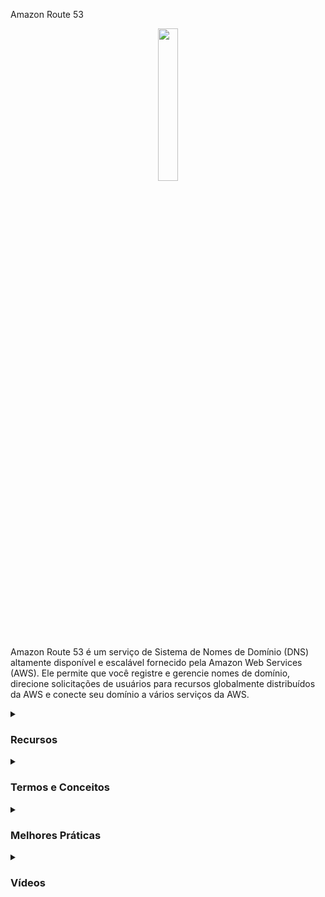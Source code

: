 Amazon Route 53
<div align="center">
  <img src="https://static-00.iconduck.com/assets.00/aws-route53-icon-423x512-3ohbrj3h.png" width="25%">
</div>

Amazon Route 53 é um serviço de Sistema de Nomes de Domínio (DNS) altamente disponível e escalável fornecido pela Amazon Web Services (AWS). Ele permite que você registre e gerencie nomes de domínio, direcione solicitações de usuários para recursos globalmente distribuídos da AWS e conecte seu domínio a vários serviços da AWS.
<details><summary> <h3>Recursos</h3></summary>
<ul>
    <li><b>Escalar:</b> Route 53 foi projetado para escalar com suas aplicações e pode lidar com volumes elevados de consultas necessárias para direcionar solicitações de usuários para seus recursos.</li>
    <li><b>Alta Disponibilidade:</b> Com vários servidores DNS distribuídos geograficamente, o Route 53 garante alta disponibilidade e confiabilidade para seus nomes de domínio.</li>
    <li><b>Registro de Domínio:</b> O Route 53 permite que você registre novos nomes de domínio ou transfira os existentes, sendo uma solução única para gerenciamento de DNS e registro de domínio.</li>
    <li><b>Integração com Serviços AWS:</b> Conecte facilmente seu domínio a vários serviços da AWS, como Amazon S3, EC2, Elastic Load Balancing e outros.</li>
    <li><b>Verificações de Saúde:</b> Route 53 fornece verificações de saúde para monitorar a integridade de seus recursos e rotear automaticamente o tráfego para longe de recursos não saudáveis.</li>
    <li><b>Alcance Global:</b> Utilize a rede global anycast de servidores DNS para garantir resolução de nomes de domínio com baixa latência e alto desempenho em todo o mundo.</li>
</ul> 
</details>
<details><summary> <h3>Termos e Conceitos</h3></summary>
<ul>
<li><b>Zonas Hospedadas:</b> Uma zona hospedada é um contêiner para registros e é onde você define registros DNS para seu domínio.</li>
<li><b>Registros:</b> Registros DNS dentro de uma zona hospedada definem como o tráfego é roteado para seu domínio, incluindo endereços IP, servidores de e-mail e outras informações.</li>
<li><b>Registro de Nome de Domínio:</b> O processo de registrar um nome de domínio com o Route 53, permitindo que você gerencie seus registros DNS dentro do serviço.</li>
<li><b>Políticas de Roteamento:</b> Definir como o Route 53 responde a consultas DNS. As políticas incluem roteamento simples, roteamento ponderado, roteamento baseado em latência e roteamento baseado em geolocalização.</li>
<li><b>Registros de Alias:</b> Um registro de Alias é usado para mapear seu domínio para um recurso da AWS, como um bucket S3, distribuição CloudFront ou um Balanceador de Carga Elástica, proporcionando flexibilidade e integração perfeita.</li>
<li><b>DNS Privado:</b> O Route 53 suporta DNS privado dentro de uma Virtual Private Cloud (VPC), permitindo a resolução de nomes de domínio para endereços IP privados.</li>
</ul>
</details>
<details><summary> <h3>Melhores Práticas</h3></summary>
<ul>
  <li>Monitore e gerencie regularmente suas zonas hospedadas e registros DNS para garantir precisão e confiabilidade.</li>
  <li>Implemente verificações de saúde para recursos críticos para permitir failover automático em caso de problemas.</li>
  <li>Aproveite as políticas de roteamento com base nas necessidades de sua aplicação, considerando fatores como latência, geolocalização e distribuição ponderada de tráfego.</li>
  <li>Use registros de Alias para conectar seu domínio a vários recursos da AWS sem a necessidade de endereços IP explícitos.</li>
  <li>Considere o uso do Route 53 Resolver para arquiteturas de nuvem híbrida, possibilitando a resolução de DNS entre redes locais e a AWS.</li>
  <li>Implemente autenticação de dois fatores (MFA) para maior segurança ao gerenciar configurações do Route 53.</li>
  <li>Revise e atualize regularmente as informações de registro de domínio para garantir propriedade e detalhes de contato precisos.</li>
</ul>
</details>

<details><summary><h3>Vídeos</h3></summary>
  <div align="center">
    <a href="https://www.youtube.com/watch?v=YoYGnRR2cOM" target="_blank">
        <img width="640" height="360" src="https://i.ytimg.com/vi/YoYGnRR2cOM/hqdefault.jpg?sqp=-oaymwEnCOADEI4CSFryq4qpAxkIARUAAIhCGAHYAQHiAQoIGBACGAY4AUAB&rs=AOn4CLA0mT1KvYHOIF-KCSO7MkO6qmYEPw" alt="Watch Video" />
    </a>
  </div>
<hr/>
 <div align="center">
    <a href="https://www.youtube.com/watch?v=ma5n_5sOePw" target="_blank">
        <img width="640" height="360" src="https://i.ytimg.com/vi/ma5n_5sOePw/hq720.jpg?sqp=-oaymwEnCNAFEJQDSFryq4qpAxkIARUAAIhCGAHYAQHiAQoIGBACGAY4AUAB&rs=AOn4CLCtFK7bd7ISpYOBbj3BDWvboGVlwg" alt="Watch Video" />
    </a>
  </div>
</details>

